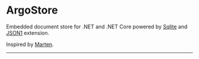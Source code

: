 # ArgoStore

Embedded document store for .NET and .NET Core powered by [Sqlite](https://www.sqlite.org) and [JSON1](https://www.sqlite.org/json1.html) extension.


Inspired by [Marten](https://martendb.io/).

---

